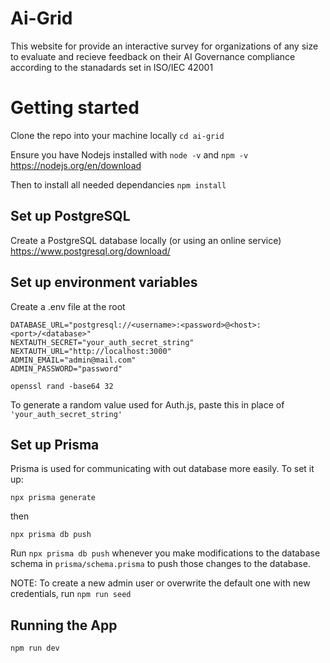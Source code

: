 # Ai-Grid

This website for provide an interactive survey for organizations of any size to evaluate and recieve feedback on their AI Governance compliance according to the stanadards set in ISO/IEC 42001

# Getting started 
Clone the repo into your machine locally
```cd ai-grid```

Ensure you have Nodejs installed with ```node -v``` and ```npm -v```
https://nodejs.org/en/download

Then to install all needed dependancies
```npm install```


## Set up PostgreSQL
Create a PostgreSQL database locally (or using an online service)
https://www.postgresql.org/download/

## Set up environment variables

Create a .env file at the root 
```
DATABASE_URL="postgresql://<username>:<password>@<host>:<port>/<database>"
NEXTAUTH_SECRET="your_auth_secret_string"
NEXTAUTH_URL="http://localhost:3000"
ADMIN_EMAIL="admin@mail.com"
ADMIN_PASSWORD="password"
```

```openssl rand -base64 32```

To generate a random value used for Auth.js, paste this in place of `'your_auth_secret_string'`

## Set up Prisma
Prisma is used for communicating with out database more easily.
To set it up:

```npx prisma generate```

then

```npx prisma db push```

Run `npx prisma db push` whenever you make modifications to the database schema in `prisma/schema.prisma` to push those changes to the database.

NOTE: To create a new admin user or overwrite the default one with new credentials, run ```npm run seed```
## Running the App

```npm run dev```
